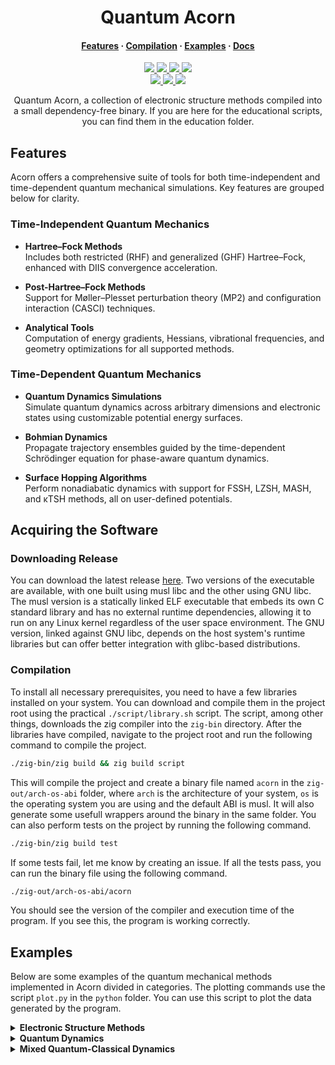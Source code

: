 <h1 align="center">Quantum Acorn</h1>

<h4 align="center">
  <a href="https://github.com/tjira/acorn#features">Features</a>
  ·
  <a href="https://github.com/tjira/acorn#compilation">Compilation</a>
  ·
  <a href="https://github.com/tjira/acorn#examples">Examples</a>
  ·
  <a href="https://tjira.github.io/acorn/">Docs</a>
</h4>

<p align="center">
    <a href="https://github.com/tjira/acorn/pulse">
        <img src="https://img.shields.io/github/last-commit/tjira/acorn?style=for-the-badge"/>
    </a>
    <a href="https://github.com/tjira/acorn/blob/master/LICENSE.md">
        <img src="https://img.shields.io/github/license/tjira/acorn?style=for-the-badge"/>
    </a>
    <a href="https://github.com/tjira/acorn/actions/workflows/test.yml">
        <img src="https://img.shields.io/github/actions/workflow/status/tjira/acorn/test.yml?style=for-the-badge&label=test"/>
    </a>
    <a href="https://github.com/tjira/acorn/stargazers">
        <img src="https://img.shields.io/github/stars/tjira/acorn?style=for-the-badge"/>
    </a>
    <br>
    <a href="https://github.com/tjira/acorn">
        <img src="https://img.shields.io/github/languages/code-size/tjira/acorn?style=for-the-badge"/>
    </a>
    <a href="https://github.com/tjira/acorn/releases/latest">
        <img src="https://img.shields.io/github/v/release/tjira/acorn?display_name=tag&style=for-the-badge"/>
    </a>
    <a href="https://github.com/tjira/acorn/releases/latest">
        <img src="https://img.shields.io/github/downloads/tjira/acorn/total?style=for-the-badge"/>
    </a>
</p>

<p align="center">
Quantum Acorn, a collection of electronic structure methods compiled into a small dependency-free binary. If you are here for the educational scripts, you can find them in the education folder.
</p>

## Features

Acorn offers a comprehensive suite of tools for both time-independent and time-dependent quantum mechanical simulations. Key features are grouped below for clarity.

### Time-Independent Quantum Mechanics

* **Hartree–Fock Methods**  
  Includes both restricted (RHF) and generalized (GHF) Hartree–Fock, enhanced with DIIS convergence acceleration.

* **Post-Hartree–Fock Methods**  
  Support for Møller–Plesset perturbation theory (MP2) and configuration interaction (CASCI) techniques.

* **Analytical Tools**  
  Computation of energy gradients, Hessians, vibrational frequencies, and geometry optimizations for all supported methods.

### Time-Dependent Quantum Mechanics

* **Quantum Dynamics Simulations**  
  Simulate quantum dynamics across arbitrary dimensions and electronic states using customizable potential energy surfaces.

* **Bohmian Dynamics**  
  Propagate trajectory ensembles guided by the time-dependent Schrödinger equation for phase-aware quantum dynamics.

* **Surface Hopping Algorithms**  
  Perform nonadiabatic dynamics with support for FSSH, LZSH, MASH, and κTSH methods, all on user-defined potentials.

## Acquiring the Software

### Downloading Release

You can download the latest release [here](https://github.com/tjira/acorn/releases/latest). Two versions of the executable are available, with one built using musl libc and the other using GNU libc. The musl version is a statically linked ELF executable that embeds its own C standard library and has no external runtime dependencies, allowing it to run on any Linux kernel regardless of the user space environment. The GNU version, linked against GNU libc, depends on the host system's runtime libraries but can offer better integration with glibc-based distributions.

### Compilation

To install all necessary prerequisites, you need to have a few libraries installed on your system. You can download and compile them in the project root using the practical `./script/library.sh` script. The script, among other things, downloads the zig compiler into the `zig-bin` directory. After the libraries have compiled, navigate to the project root and run the following command to compile the project.

```bash
./zig-bin/zig build && zig build script
```

This will compile the project and create a binary file named `acorn` in the `zig-out/arch-os-abi` folder, where `arch` is the architecture of your system, `os` is the operating system you are using and the default ABI is musl. It will also generate some usefull wrappers around the binary in the same folder. You can also perform tests on the project by running the following command.

```bash
./zig-bin/zig build test
```

If some tests fail, let me know by creating an issue. If all the tests pass, you can run the binary file using the following command.

```bash
./zig-out/arch-os-abi/acorn
```

You should see the version of the compiler and execution time of the program. If you see this, the program is working correctly.

## Examples

Below are some examples of the quantum mechanical methods implemented in Acorn divided in categories. The plotting commands use the script `plot.py` in the `python` folder. You can use this script to plot the data generated by the program.

<details>

<summary><b>Electronic Structure Methods</b></summary>

- [Hartree–Fock Method](#hartreefock-method)
- [Møller–Plesset Perturbation Theory](#møllerplesset-perturbation-theory)
- [Full Configuration Interaction](#full-configuration-interaction)

### Hartree–Fock Method

The input below performs a geometry optimization using the Hartree–Fock method, followed by calculations of the energy, gradient, Hessian, and related properties. The example system used here is a partially optimized water molecule. To use a custom geometry from an .xyz file, remove the `system` field and add a `system_file` field pointing to the path of your coordinate file.

```json
{
    "hartree_fock" : {
        "system" : {
            "atoms" : [8, 1, 1],
            "coords" : [
                [-0.04, -0.01, -0.01],
                [ 0.65, -0.51,  0.47],
                [ 0.38,  0.87, -0.06]
            ]
        },
        "integral" : {
            "basis" : "sto-3g"
        },
        "optimize" : {},
        "gradient" : {},
        "hessian" : {}
    }
}
```

### Møller–Plesset Perturbation Theory

The input below performs a geometry optimization using the Møller–Plesset perturbation theory (MP2) method, followed by calculations of the energy, gradient, Hessian, and related properties. The example system is the same partially optimized water molecule used in the Hartree-Fock example above.

```json
{
    "moller_plesset" : {
        "hartree_fock" : {
            "system" : {
                "atoms" : [8, 1, 1],
                "coords" : [
                    [-0.04, -0.01, -0.01],
                    [ 0.65, -0.51,  0.47],
                    [ 0.38,  0.87, -0.06]
                ]
            },
            "integral" : {
                "basis" : "sto-3g"
            }
        },
        "order" : 2,
        "optimize" : {},
        "gradient" : {},
        "hessian" : {}
    }
}
```

### Full Configuration Interaction

The following example calculates the Full Configuration Interaction (FCI) energy of the same water molecule used in the previous examples. You can perform geometry optimization or compute gradients and Hessians in the same way as for the Hartree–Fock (HF) or Møller–Plesset (MP2) methods. If the `active_space` variable is set to `null`, the program uses the full FCI method. Alternatively, you can define an active space by providing an array of two numbers: the first specifies the number of electrons, and the second the number of spin orbitals they occupy.

```json
{
    "configuration_interaction" : {
        "hartree_fock" : {
            "system" : {
                "atoms" : [8, 1, 1],
                "coords" : [
                    [-0.04, -0.01, -0.01],
                    [ 0.65, -0.51,  0.47],
                    [ 0.38,  0.87, -0.06]
                ]
            },
            "integral" : {
                "basis" : "sto-3g"
            }
        },
        "active_space" : null
    }
}
```

</details>

<details>

- [Real Time Adiabatic Quantum Dynamics](#real-time-adiabatic-quantum-dynamics-with-bohmian-trajectories)
- [Real Time Nonadiabatic Quantum Dynamics](#real-time-nonadiabatic-quantum-dynamics)

<summary><b>Quantum Dynamics</b></summary>

### Real Time Adiabatic Quantum Dynamics with Bohmian Trajectories

This example demonstrates real-time quantum dynamics of a particle in a harmonic potential, along with Bohmian dynamics for quantum trajectories. The particle is initially prepared as a Gaussian wavepacket and evolves over time. The resulting wavefunction is saved to a file named `WAVEFUNCTION.mat` in the current directory. The input file for this example is shown below.

```json
{
    "quantum_dynamics" : {
        "adiabatic" : false,
        "iterations" : 1000,
        "mode" : [0, 1],
        "time_step" : 0.1,
        "grid" : {
            "limits" : [-8, 8],
            "points" : 512
        },
        "hamiltonian" : {
            "dims" : 1,
            "matrix" : [["0.5*r1^2"]]
        },
        "initial_conditions" : {
            "mass" : 1,
            "momentum" : [0],
            "position" : [1],
            "state" : 0,
            "gamma" : 2
        },
        "write" : {
            "bohm_position" : "POSITION_BOHM.mat",
            "bohm_position_mean" : "POSITION_BOHM_MEAN.mat",
            "position" : "POSITION_EXACT.mat",
            "wavefunction" : "WAVEFUNCTION.mat"
        },
        "bohmian_dynamics" : {
            "trajectories" : 100
        }
    }
}
```

The input file can be run like any other program in Acorn, no special flags are required. This simulation is fast and should complete in under a second. You can visualize the wavefunction and the trajectories with the commands below.

```bash
./python/lines.py WAVEFUNCTION.mat:0,1 --legends every "Re(\$\Psi\$)" "Im(\$\Psi\$)" --xlabel "Coordinate (a.u.)" --ylabel "Wavefunction" --animate 2
```

```bash
./python/lines.py POSITION_BOHM.mat POSITION_EXACT.mat POSITION_BOHM_MEAN.mat --alphas 0-99 0.1 --colors 0-99,100,101 tab:blue tab:orange black --styles 101 dashed --xlabel "Time (a.u.)" --ylabel "Coordinate (a.u.)"
```

Acorn also supports higher dimensions. As an example you can simulate a 2D wavefunction in a 2D harmonic potential using the following input. The Bohmian dynamics is also available for higher dimension the same way as in the previous example.

```json
{
    "quantum_dynamics" : {
        "adiabatic" : false,
        "iterations" : 1000,
        "mode" : [0, 1],
        "time_step" : 0.1,
        "grid" : {
            "limits" : [-8, 8],
            "points" : 256
        },
        "hamiltonian" : {
            "dims" : 2,
            "matrix" : [["0.5*(r1^2+r2^2)"]]
        },
        "initial_conditions" : {
            "mass" : 1,
            "momentum" : [0, 0],
            "position" : [1, 1],
            "state" : 0,
            "gamma" : 2
        },
        "write" : {
            "wavefunction" : "WAVEFUNCTION.mat"
        }
    }
}
```

This simulation takes a few seconds, since the time complexity increases exponentially. Visualizing the 3D complex wavefunction is a little tricky. One way is to plot the square of the wavefunction on a 2D heatmap. You can visualize the wavefunction this way with the command below.

```bash
./python/heatmap.py WAVEFUNCTION.mat:0,1 --xlabel "Coordinate (a.u.)" --ylabel "Coordinate (a.u.)" --transform norm --animate 2
```

### Real Time Nonadiabatic Quantum Dynamics

This example illustrates real-time quantum dynamics on the first Tully potential, represented in the adiabatic basis. While the Tully potentials are predefined, you may also supply a custom potential matrix, as shown in earlier examples. Bohmian trajectories can be enabled in the same way as before. The simulation exports the time-dependent wavefunction and the potential. The input file for this example is shown below.

```json
{
    "quantum_dynamics" : {
        "adiabatic" : true,
        "iterations" : 500,
        "mode" : [0, 1],
        "time_step" : 10,
        "grid" : {
            "limits" : [-16, 32],
            "points" : 2048
        },
        "hamiltonian" : {
            "name" : "tully1D_1"
        },
        "initial_conditions" : {
            "mass" : 2000,
            "momentum" : [10],
            "position" : [-10],
            "state" : 1,
            "gamma" : 2
        },
        "write" : {
            "wavefunction" : "WAVEFUNCTION.mat",
            "population" : "POPULATION.mat"
        }
    }
}
```

This simulation is fast and should complete approximately in a second. You can visualize the wavefunction and state population with the commands below. The wavefunctions on each states are vertically separated for better visualization.

```bash
./python/lines.py WAVEFUNCTION.mat:0,1,2,3 --legends every "Re(\$\Psi_0\$)" "Im(\$\Psi_0\$)" "Re(\$\Psi_1\$)" "Im(\$\Psi_1\$)" --offsets every -1 -1 1 1 --xlabel "Coordinate (a.u.)" --ylabel "Wavefunction" --animate 4
```

```bash
./python/lines.py POPULATION.mat --legends every "S\$_0\$" "S\$_1\$" --xlabel "Time (a.u.)" --ylabel "Population"
```

</details>

<details>

<summary><b>Mixed Quantum-Classical Dynamics</b></summary>

- [Surface Hopping Dynamics](#surface-hopping-dynamics)

### Surface Hopping Dynamics

This example demonstrates how to run a surface hopping dynamics. The below example executes a Fewest Switches Surface Hopping (FSSH) dynamics on the same potential as the real-time nonadiabatic quantum dynamics example above.

```json
{
    "classical_dynamics" : {
        "iterations" : 5000,
        "time_step" : 1,
        "trajectories" : 1000,
        "hamiltonian" : {
            "name" : "tully1D_1"
        },
        "initial_conditions" : {
            "mass" : [2000],
            "momentum_mean" : [10],
            "momentum_std" : [1],
            "position_mean" : [-10],
            "position_std" : [0.5],
            "state" : [0, 1]
        },
        "log_intervals" : {
            "iteration" : 500,
            "trajectory" : 100
        },
        "write" : {
            "population_mean" : "POPULATION_MEAN.mat"
        },
        "fewest_switches" : {}
    }
}
```

This simulation is slow and will take a few second to complete. You can visualize the mean population of each state with the command below.

```bash
./python/lines.py POPULATION_MEAN.mat --legends every "S\$_0\$" "S\$_1\$" --xlabel "Time (a.u.)" --ylabel "Population"
```

</details>
